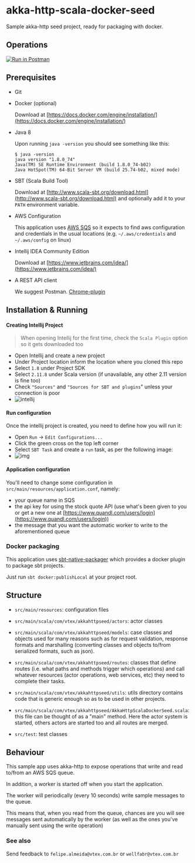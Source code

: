 # akka-http-scala-docker-seed
Sample akka-http seed project, ready for packaging with docker.

## Operations

[![Run in Postman](https://run.pstmn.io/button.svg)](https://app.getpostman.com/run-collection/7d91311bacdf7872c884)

## Prerequisites

- Git

- Docker (optional)

  Download at [https://docs.docker.com/engine/installation/](https://docs.docker.com/engine/installation/)

- Java 8

  Upon running `java -version` you should see something like this:
 
  ```
  $ java -version
  java version "1.8.0_74"
  Java(TM) SE Runtime Environment (build 1.8.0_74-b02)
  Java HotSpot(TM) 64-Bit Server VM (build 25.74-b02, mixed mode)
  ```

- SBT (Scala Build Tool)
 
  Download at [http://www.scala-sbt.org/download.html](http://www.scala-sbt.org/download.html) and optionally add it to your `PATH` environment variable.

- AWS Configuration

  This application uses [AWS SQS](https://aws.amazon.com/sqs/) so it expects to find aws configuration and credentials in the usual locations (e.g. `~/.aws/credentials` and `~/.aws/config` on linux)

- Intellij IDEA Community Edition

  Download at [https://www.jetbrains.com/idea/](https://www.jetbrains.com/idea/)

- A REST API client

  We suggest Postman. [Chrome-plugin](https://chrome.google.com/webstore/detail/postman/fhbjgbiflinjbdggehcddcbncdddomop?hl=en)

## Installation & Running

#### Creating Intellij Project

> When opening Intellij for the first time, check the `Scala Plugin` option so it gets downloaded too

- Open Intellij and create a new project
- Under Project location inform the location where you cloned this repo
- Select `1.8` under Project SDK
- Select `2.11.8` under Scala version (if unavailable, any other 2.11 version is fine too)
- Check `"Sources"` and `"Sources for SBT and plugins`" unless your connection is poor
- ![intellij](http://i.imgur.com/mOxeZdVg.png)

#### Run configuration

Once the intellij project is created, you need to define how you will run it:

- Open `Run` -> `Edit Configurations...`
- Click the green cross on the top left corner
- Select `SBT Task` and create a `run` task, as per the following image:
- ![img](http://i.imgur.com/kOss71d.png)

#### Application configuration

You'll need to change some configuration in `src/main/resources/application.conf`, namely:

- your queue name in SQS
- the api key for using the stock quote API (use what's been given to you or get a new one at [https://www.quandl.com/users/login](https://www.quandl.com/users/login))
- the message that you want the automatic worker to write to the aforementioned queue

### Docker packaging

This application uses [sbt-native-packager](https://github.com/sbt/sbt-native-packager) which provides a docker plugin to package sbt projects.

Just run `sbt docker:publishLocal` at your project root.

## Structure

- `src/main/resources`: configuration files 

- `src/main/scala/com/vtex/akkahttpseed/actors`: actor classes
 
- `src/main/scala/com/vtex/akkahttpseed/models`: case classes and objects used for many reasons such as for request validation, response formats and marshalling (converting classes and objects to/from serialized formats, such as json).

- `src/main/scala/com/vtex/akkahttpseed/routes`: classes that define routes (i.e. what paths and methods trigger which operations) and call whatever resources (actor operations, web services, etc) they need to complete their tasks.

- `src/main/scala/com/vtex/akkahttpseed/utils`: utils directory contains code that is generic enough so as to be used in other projects.

- `src/main/scala/com/vtex/akkahttpseed/AkkaHttpScalaDockerSeed.scala`: this file can be thought of as a "main" method. Here the actor system is started, others actors are started too and all routes are merged.

- `src/test`: test classes

## Behaviour

This sample app uses akka-http to expose operations that write and read to/from an AWS SQS queue. 

In addition, a worker is started off when you start the application. 

The worker will periodically (every 10 seconds) write sample messages to the queue. 

This means that, when you read from the queue, chances are you will see messages sent automatically by the worker (as well as the ones you've manually sent using the write operation)

### See also

Send feedback to `felipe.almeida@vtex.com.br` or `wellfabr@vtex.com.br`
